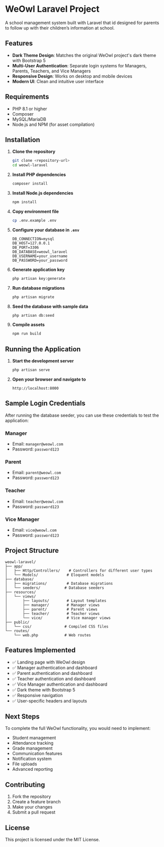 # WeOwl Laravel Project

A school management system built with Laravel that id designed for parents to follow up with their children’s information at school.

## Features

- **Dark Theme Design**: Matches the original WeOwl project's dark theme with Bootstrap 5
- **Multi-User Authentication**: Separate login systems for Managers, Parents, Teachers, and Vice Managers
- **Responsive Design**: Works on desktop and mobile devices
- **Modern UI**: Clean and intuitive user interface

## Requirements

- PHP 8.1 or higher
- Composer
- MySQL/MariaDB
- Node.js and NPM (for asset compilation)

## Installation

1. **Clone the repository**
   ```bash
   git clone <repository-url>
   cd weowl-laravel
   ```

2. **Install PHP dependencies**
   ```bash
   composer install
   ```

3. **Install Node.js dependencies**
   ```bash
   npm install
   ```

4. **Copy environment file**
   ```bash
   cp .env.example .env
   ```

5. **Configure your database in `.env`**
   ```env
   DB_CONNECTION=mysql
   DB_HOST=127.0.0.1
   DB_PORT=3306
   DB_DATABASE=weowl_laravel
   DB_USERNAME=your_username
   DB_PASSWORD=your_password
   ```

6. **Generate application key**
   ```bash
   php artisan key:generate
   ```

7. **Run database migrations**
   ```bash
   php artisan migrate
   ```

8. **Seed the database with sample data**
   ```bash
   php artisan db:seed
   ```

9. **Compile assets**
   ```bash
   npm run build
   ```

## Running the Application

1. **Start the development server**
   ```bash
   php artisan serve
   ```

2. **Open your browser and navigate to**
   ```
   http://localhost:8000
   ```

## Sample Login Credentials

After running the database seeder, you can use these credentials to test the application:

### Manager
- Email: `manager@weowl.com`
- Password: `password123`

### Parent
- Email: `parent@weowl.com`
- Password: `password123`

### Teacher
- Email: `teacher@weowl.com`
- Password: `password123`

### Vice Manager
- Email: `vice@weowl.com`
- Password: `password123`

## Project Structure

```
weowl-laravel/
├── app/
│   ├── Http/Controllers/    # Controllers for different user types
│   └── Models/             # Eloquent models
├── database/
│   ├── migrations/         # Database migrations
│   └── seeders/           # Database seeders
├── resources/
│   └── views/
│       ├── layouts/        # Layout templates
│       ├── manager/        # Manager views
│       ├── parent/         # Parent views
│       ├── teacher/        # Teacher views
│       └── vice/           # Vice manager views
├── public/
│   └── css/               # Compiled CSS files
└── routes/
    └── web.php            # Web routes
```

## Features Implemented

- ✅ Landing page with WeOwl design
- ✅ Manager authentication and dashboard
- ✅ Parent authentication and dashboard
- ✅ Teacher authentication and dashboard
- ✅ Vice Manager authentication and dashboard
- ✅ Dark theme with Bootstrap 5
- ✅ Responsive navigation
- ✅ User-specific headers and layouts

## Next Steps

To complete the full WeOwl functionality, you would need to implement:

- Student management
- Attendance tracking
- Grade management
- Communication features
- Notification system
- File uploads
- Advanced reporting

## Contributing

1. Fork the repository
2. Create a feature branch
3. Make your changes
4. Submit a pull request

## License

This project is licensed under the MIT License.
